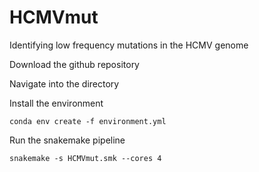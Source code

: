 # HCMVmut
Identifying low frequency mutations in the HCMV genome


Download the github repository

Navigate into the directory

Install the environment
```
conda env create -f environment.yml
```

Run the snakemake pipeline
```
snakemake -s HCMVmut.smk --cores 4
```
